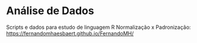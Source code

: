 # Análise de Dados
Scripts e dados para estudo de linguagem R
Normalização x Padronização: https://fernandomhaesbaert.github.io/FernandoMH/
